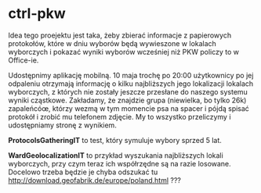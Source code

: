 ctrl-pkw
========

Idea tego proejektu jest taka, żeby zbierać informacje z papierowych protokołów,
które w dniu wyborów będą wywieszone w lokalach wyborczych i pokazać wyniki wyborów
wcześniej niż PKW policzy to w Office-ie. 

Udostępnimy aplikację mobilną. 10 maja trochę po 20:00 użytkownicy po jej odpaleniu
otrzymają informację o kilku najbliższych jego lokalizacji lokalach wyborczych, 
z których nie zostały jeszcze przesłane do naszego systemu wyniki cząstkowe.
Zakładamy, że znajdzie grupa (niewielka, bo tylko 26k) zapaleńcóœ, którzy wezmą 
w tym momencie psa na spacer i pójdą spisać protokół i zrobić mu telefonem zdjęcie.
My to wszystko przeliczymy i udostępniamy stronę z wynikiem.

**ProtocolsGatheringIT** to test, który symuluje wybory sprzed 5 lat.

**WardGeolocalizationIT** to przykład wyszukania najbliższych lokali wyborczych,
przy czym teraz ich współrzędne są na razie losowane. Docelowo trzeba będzie 
je chyba odszukać tu http://download.geofabrik.de/europe/poland.html ???

